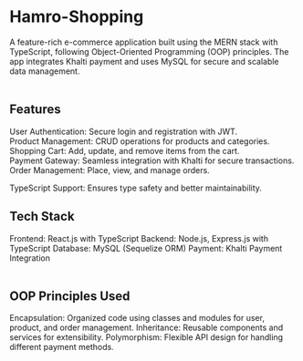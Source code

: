 ﻿# Hamro-Shopping
A feature-rich e-commerce application built using the MERN stack with TypeScript, following Object-Oriented Programming (OOP) principles. The app integrates Khalti payment and uses MySQL for secure and scalable data management.
<br><br>

<h2>Features</h2>
User Authentication: Secure login and registration with JWT.
<br>
Product Management: CRUD operations for products and categories.
<br>
Shopping Cart: Add, update, and remove items from the cart.
<br>
Payment Gateway: Seamless integration with Khalti for secure transactions.
<br>
Order Management: Place, view, and manage orders.
<br>

TypeScript Support: Ensures type safety and better maintainability.
<br>
<h2>Tech Stack</h2>
Frontend: React.js with TypeScript
Backend: Node.js, Express.js with TypeScript
Database: MySQL (Sequelize ORM)
Payment: Khalti Payment Integration
<br><br>
<h2>OOP Principles Used</h2>
Encapsulation: Organized code using classes and modules for user, product, and order management.
Inheritance: Reusable components and services for extensibility.
Polymorphism: Flexible API design for handling different payment methods.
<br><br>





